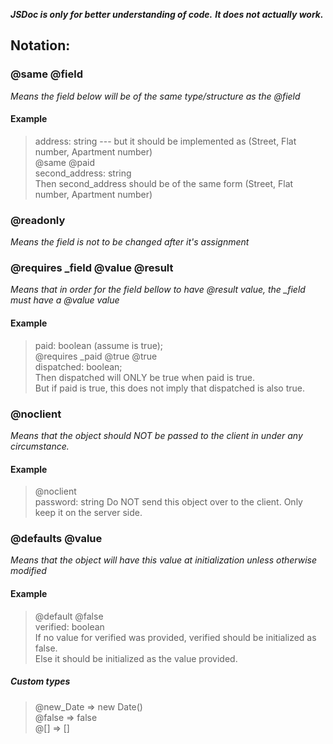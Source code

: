 **_JSDoc is only for better understanding of code._**
**_It does not actually work._**

## Notation:

### @same @field

_Means the field below will be of the same type/structure as the @field_

#### Example

> address: string --- but it should be implemented as (Street, Flat number, Apartment number)<br>
> @same @paid<br>
> second_address: string<br>
> Then second_address should be of the same form (Street, Flat number, Apartment number)

### @readonly

_Means the field is not to be changed after it's assignment_

### @requires \_field @value @result

_Means that in order for the field bellow to have @result value, the \_field must have a @value value_

#### Example

> paid: boolean (assume is true);<br>
> @requires \_paid @true @true<br>
> dispatched: boolean;<br>
> Then dispatched will ONLY be true when paid is true.<br>
> But if paid is true, this does not imply that dispatched is also true.

### @noclient

_Means that the object should NOT be passed to the client in under any circumstance._

#### Example

> @noclient<br>
> password: string
> Do NOT send this object over to the client. Only keep it on the server side.

### @defaults @value

_Means that the object will have this value at initialization unless otherwise modified_

#### Example

> @default @false<br>
> verified: boolean<br>
> If no value for verified was provided, verified should be initialized as false.<br>
> Else it should be initialized as the value provided.


##### Custom types
> @new_Date => new Date() <br>
> @false => false <br>
> @[] => [] <br>
